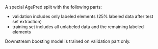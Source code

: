 A special AgePred split with the following parts:
- validation includes only labeled elements (25% labeled data after test set extraction)
- training set includes all unlabeled data and the remaining labeled elements

Downstream boosting model is trained on validation part only.
